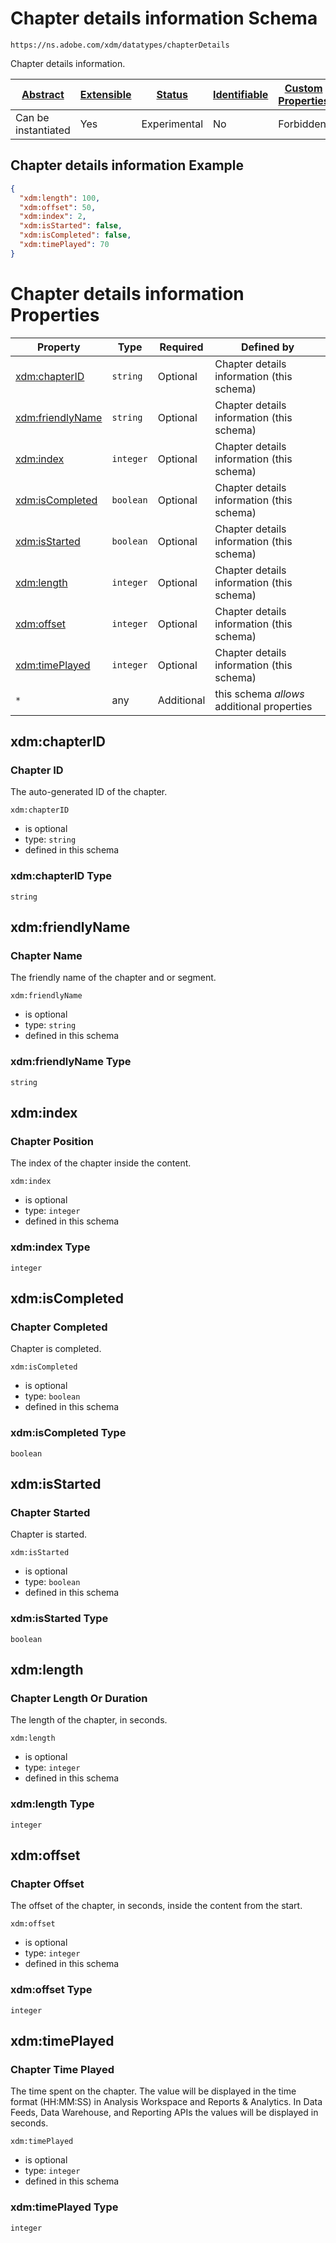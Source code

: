 
# Chapter details information Schema

```
https://ns.adobe.com/xdm/datatypes/chapterDetails
```

Chapter details information.

| [Abstract](../../abstract.md) | [Extensible](../../extensions.md) | [Status](../../status.md) | [Identifiable](../../id.md) | [Custom Properties](../../extensions.md) | [Additional Properties](../../extensions.md) | Defined In |
|-------------------------------|-----------------------------------|---------------------------|-----------------------------|------------------------------------------|----------------------------------------------|------------|
| Can be instantiated | Yes | Experimental | No | Forbidden | Permitted | [datatypes/chapterdetails.schema.json](datatypes/chapterdetails.schema.json) |

## Chapter details information Example
```json
{
  "xdm:length": 100,
  "xdm:offset": 50,
  "xdm:index": 2,
  "xdm:isStarted": false,
  "xdm:isCompleted": false,
  "xdm:timePlayed": 70
}
```

# Chapter details information Properties

| Property | Type | Required | Defined by |
|----------|------|----------|------------|
| [xdm:chapterID](#xdmchapterid) | `string` | Optional | Chapter details information (this schema) |
| [xdm:friendlyName](#xdmfriendlyname) | `string` | Optional | Chapter details information (this schema) |
| [xdm:index](#xdmindex) | `integer` | Optional | Chapter details information (this schema) |
| [xdm:isCompleted](#xdmiscompleted) | `boolean` | Optional | Chapter details information (this schema) |
| [xdm:isStarted](#xdmisstarted) | `boolean` | Optional | Chapter details information (this schema) |
| [xdm:length](#xdmlength) | `integer` | Optional | Chapter details information (this schema) |
| [xdm:offset](#xdmoffset) | `integer` | Optional | Chapter details information (this schema) |
| [xdm:timePlayed](#xdmtimeplayed) | `integer` | Optional | Chapter details information (this schema) |
| `*` | any | Additional | this schema *allows* additional properties |

## xdm:chapterID
### Chapter ID

The auto-generated ID of the chapter.

`xdm:chapterID`
* is optional
* type: `string`
* defined in this schema

### xdm:chapterID Type


`string`






## xdm:friendlyName
### Chapter Name

The friendly name of the chapter and or segment.

`xdm:friendlyName`
* is optional
* type: `string`
* defined in this schema

### xdm:friendlyName Type


`string`






## xdm:index
### Chapter Position

The index of the chapter inside the content.

`xdm:index`
* is optional
* type: `integer`
* defined in this schema

### xdm:index Type


`integer`






## xdm:isCompleted
### Chapter Completed

Chapter is completed.

`xdm:isCompleted`
* is optional
* type: `boolean`
* defined in this schema

### xdm:isCompleted Type


`boolean`





## xdm:isStarted
### Chapter Started

Chapter is started.

`xdm:isStarted`
* is optional
* type: `boolean`
* defined in this schema

### xdm:isStarted Type


`boolean`





## xdm:length
### Chapter Length Or Duration

The length of the chapter, in seconds.

`xdm:length`
* is optional
* type: `integer`
* defined in this schema

### xdm:length Type


`integer`






## xdm:offset
### Chapter Offset

The offset of the chapter, in seconds, inside the content from the start.

`xdm:offset`
* is optional
* type: `integer`
* defined in this schema

### xdm:offset Type


`integer`






## xdm:timePlayed
### Chapter Time Played

The time spent on the chapter. The value will be displayed in the time format (HH:MM:SS) in Analysis Workspace and Reports & Analytics. In Data Feeds, Data Warehouse, and Reporting APIs the values will be displayed in seconds.

`xdm:timePlayed`
* is optional
* type: `integer`
* defined in this schema

### xdm:timePlayed Type


`integer`





